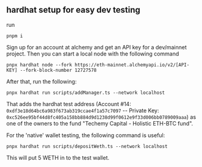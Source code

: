 ## hardhat setup for easy dev testing

run

```
pnpm i
```

Sign up for an account at alchemy and get an API key for a dev/mainnet project. Then you can start a local node with the following command

```
pnpx hardhat node --fork https://eth-mainnet.alchemyapi.io/v2/[API-KEY] --fork-block-number 12727578
```

After that, run the following:
```
pnpx hardhat run scripts/addManager.ts --network localhost
```
That adds the hardhat test address (Account #14: `0xdf3e18d64bc6a983f673ab319ccae4f1a57c7097` -- Private Key: `0xc526ee95bf44d8fc405a158bb884d9d1238d99f0612e9f33d006bb0789009aaa`) as one of the owners to the fund "Techemy Capital - Holistic ETH-BTC fund".
 

For the 'native' wallet testing, the following command is useful:
```
pnpx hardhat run scripts/depositWeth.ts --network localhost
```

This will put 5 WETH in to the test wallet.
